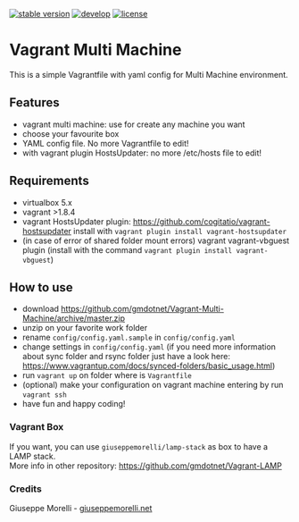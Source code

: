 [![stable version](https://img.shields.io/badge/stable%20version-1.0.1-green.svg?style=flat-square)](https://github.com/gmdotnet/Vagrant-Multi-Machine/releases/tag/1.0.1)
[![develop](https://img.shields.io/badge/beta%20version-branch%20develop-oran.svg?style=flat-square)](https://github.com/gmdotnet/Vagrant-Multi-Machine/tree/develop)
[![license](https://img.shields.io/badge/license-OSL--3-blue.svg?style=flat-square)](https://github.com/gmdotnet/Vagrant-Multi-Machine/blob/master/LICENSE.txt)

# Vagrant Multi Machine

This is a simple Vagrantfile with yaml config for Multi Machine environment.

## Features

- vagrant multi machine: use for create any machine you want
- choose your favourite box
- YAML config file. No more Vagrantfile to edit!
- with vagrant plugin HostsUpdater: no more /etc/hosts file to edit!

## Requirements

- virtualbox 5.x
- vagrant >1.8.4
- vagrant HostsUpdater plugin: https://github.com/cogitatio/vagrant-hostsupdater 
  install with `vagrant plugin install vagrant-hostsupdater`
- (in case of error of shared folder mount errors) vagrant vagrant-vbguest plugin (install with the command `vagrant plugin install vagrant-vbguest`)

## How to use

- download https://github.com/gmdotnet/Vagrant-Multi-Machine/archive/master.zip
- unzip on your favorite work folder
- rename `config/config.yaml.sample` in `config/config.yaml`
- change settings in `config/config.yaml`
(if you need more information about sync folder and rsync folder just have a look here: https://www.vagrantup.com/docs/synced-folders/basic_usage.html)
- run `vagrant up` on folder where is `Vagrantfile`
- (optional) make your configuration on vagrant machine entering by run `vagrant ssh`
- have fun and happy coding!

### Vagrant Box

If you want, you can use `giuseppemorelli/lamp-stack` as box to have a LAMP stack.<br />
More info in other repository: https://github.com/gmdotnet/Vagrant-LAMP

### Credits

Giuseppe Morelli - [giuseppemorelli.net](http://www.giuseppemorelli.net)